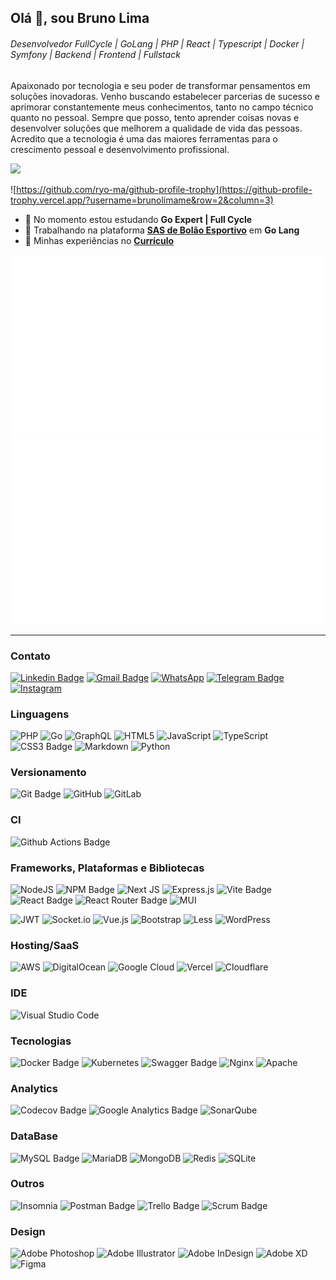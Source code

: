 ## Olá 👋, sou Bruno Lima

###### Desenvolvedor FullCycle | GoLang | PHP | React | Typescript | Docker | Symfony | Backend | Frontend | Fullstack

Apaixonado por tecnologia e seu poder de transformar pensamentos em soluções inovadoras. Venho buscando estabelecer parcerias de sucesso e aprimorar constantemente meus conhecimentos, tanto no campo técnico quanto no pessoal. Sempre que posso, tento aprender coisas novas e desenvolver soluções que melhorem a qualidade de vida das pessoas. Acredito que a tecnologia é uma das maiores ferramentas para o crescimento pessoal e desenvolvimento profissional.

![](https://komarev.com/ghpvc/?username=brunolimame&label=Profile%20views&color=0e75b6&style=flat)

![https://github.com/ryo-ma/github-profile-trophy](https://github-profile-trophy.vercel.app/?username=brunolimame&row=2&column=3)


- 🌱 No momento estou estudando **Go Expert | Full Cycle**
- 👀 Trabalhando na plataforma [**SAS de Bolão Esportivo**](https://github.com/brunolimame/bolao-esportivo) em **Go Lang**
- 📄 Minhas experiências no **[Currículo](https://brunolima.me/wp-content/uploads/2023/04/bruno-lima-curriculo.pdf)**


<a href="https://github.com/brunolimame/github-stats">
    <img src="https://github.com/brunolimame/github-stats/blob/master/generated/overview.svg#gh-light-mode-only" />
    <img src="https://github.com/brunolimame/github-stats/blob/master/generated/languages.svg#gh-light-mode-only" />
</a>

---

### Contato
[![Linkedin Badge](https://img.shields.io/badge/LinkedIn-0077B5?style=for-the-badge&logo=linkedin&logoColor=white&link=https://linkedin.com/in/brunolimame)](https://linkedin.com/in/brunolimame)
[![Gmail Badge](https://img.shields.io/badge/Gmail-D14836?style=for-the-badge&logo=gmail&logoColor=white&link=mailto:brunolimame@gmail.com)](brunolimame@gmail.com)
[![WhatsApp](https://img.shields.io/badge/WhatsApp-25D366?style=for-the-badge&logo=whatsapp&logoColor=white)](https://api.whatsapp.com/send?phone=5579999350990&text=Ol%C3%A1%20Bruno,%20estou%20entrando%20em%20contato%20pelo%20seu%20site.&source=github.com)
[![Telegram Badge](https://img.shields.io/badge/Telegram-2CA5E0?style=for-the-badge&logo=telegram&logoColor=white)](https://t.me/brunolimame)
[![Instagram](https://img.shields.io/badge/Instagram-%23E4405F.svg?style=for-the-badge&logo=Instagram&logoColor=white)](https://instagrama.com/brunolimame)

### Linguagens
![PHP](https://img.shields.io/badge/php-%23777BB4.svg?style=for-the-badge&logo=php&logoColor=white)
![Go](https://img.shields.io/badge/go-%2300ADD8.svg?style=for-the-badge&logo=go&logoColor=white)
![GraphQL](https://img.shields.io/badge/-GraphQL-E10098?style=for-the-badge&logo=graphql&logoColor=white)
![HTML5](https://img.shields.io/badge/html5-%23E34F26.svg?style=for-the-badge&logo=html5&logoColor=white)
![JavaScript](https://img.shields.io/badge/javascript-%23323330.svg?style=for-the-badge&logo=javascript&logoColor=%23F7DF1E)
![TypeScript](https://img.shields.io/badge/typescript-%23007ACC.svg?style=for-the-badge&logo=typescript&logoColor=white)
![CSS3 Badge](https://img.shields.io/badge/CSS3-1572B6?style=for-the-badge&logo=css3&logoColor=white)
![Markdown](https://img.shields.io/badge/markdown-%23000000.svg?style=for-the-badge&logo=markdown&logoColor=white)
![Python](https://img.shields.io/badge/python-3670A0?style=for-the-badge&logo=python&logoColor=ffdd54)

### Versionamento
![Git Badge](https://img.shields.io/badge/Git-F05032?style=for-the-badge&logo=git&logoColor=white)
![GitHub](https://img.shields.io/badge/github-%23121011.svg?style=for-the-badge&logo=github&logoColor=white)
![GitLab](https://img.shields.io/badge/gitlab-%23181717.svg?style=for-the-badge&logo=gitlab&logoColor=white)

### CI
![Github Actions Badge](https://img.shields.io/badge/Github%20Actions-282a2e?style=for-the-badge&logo=githubactions&logoColor=367cfe)

### Frameworks, Plataformas e Bibliotecas
![NodeJS](https://img.shields.io/badge/node.js-6DA55F?style=for-the-badge&logo=node.js&logoColor=white)
![NPM Badge](https://img.shields.io/badge/npm-CB3837?style=for-the-badge&logo=npm&logoColor=white)
![Next JS](https://img.shields.io/badge/Next-black?style=for-the-badge&logo=next.js&logoColor=white)
![Express.js](https://img.shields.io/badge/express.js-%23404d59.svg?style=for-the-badge&logo=express&logoColor=%2361DAFB)
![Vite Badge](https://img.shields.io/badge/Vite-B73BFE?style=for-the-badge&logo=vite&logoColor=FFD62E)
![React Badge](https://img.shields.io/badge/React-20232A?style=for-the-badge&logo=react&logoColor=61DAFB)
![React Router Badge](https://img.shields.io/badge/React_Router-CA4245?style=for-the-badge&logo=react-router&logoColor=white)
![MUI](https://img.shields.io/badge/MUI-%230081CB.svg?style=for-the-badge&logo=mui&logoColor=white)

![JWT](https://img.shields.io/badge/JWT-black?style=for-the-badge&logo=JSON%20web%20tokens)
![Socket.io](https://img.shields.io/badge/Socket.io-black?style=for-the-badge&logo=socket.io&badgeColor=010101)
![Vue.js](https://img.shields.io/badge/vuejs-%2335495e.svg?style=for-the-badge&logo=vuedotjs&logoColor=%234FC08D)
![Bootstrap](https://img.shields.io/badge/bootstrap-%23563D7C.svg?style=for-the-badge&logo=bootstrap&logoColor=white)
![Less](https://img.shields.io/badge/less-2B4C80?style=for-the-badge&logo=less&logoColor=white)
![WordPress](https://img.shields.io/badge/WordPress-%23117AC9.svg?style=for-the-badge&logo=WordPress&logoColor=white)

### Hosting/SaaS
![AWS](https://img.shields.io/badge/AWS-%23FF9900.svg?style=for-the-badge&logo=amazon-aws&logoColor=white)
![DigitalOcean](https://img.shields.io/badge/DigitalOcean-%230167ff.svg?style=for-the-badge&logo=digitalOcean&logoColor=white)
![Google Cloud](https://img.shields.io/badge/GoogleCloud-%234285F4.svg?style=for-the-badge&logo=google-cloud&logoColor=white)
![Vercel](https://img.shields.io/badge/vercel-%23000000.svg?style=for-the-badge&logo=vercel&logoColor=white)
![Cloudflare](https://img.shields.io/badge/Cloudflare-F38020?style=for-the-badge&logo=Cloudflare&logoColor=white)

### IDE
![Visual Studio Code](https://img.shields.io/badge/Visual%20Studio%20Code-0078d7.svg?style=for-the-badge&logo=visual-studio-code&logoColor=white)

### Tecnologias
![Docker Badge](https://img.shields.io/badge/Docker-2CA5E0?style=for-the-badge&logo=docker&logoColor=white)
![Kubernetes](https://img.shields.io/badge/kubernetes-%23326ce5.svg?style=for-the-badge&logo=kubernetes&logoColor=white)
![Swagger Badge](https://img.shields.io/badge/Swagger-85EA2D?style=for-the-badge&logo=Swagger&logoColor=white)
![Nginx](https://img.shields.io/badge/nginx-%23009639.svg?style=for-the-badge&logo=nginx&logoColor=white)
![Apache](https://img.shields.io/badge/apache-%23D42029.svg?style=for-the-badge&logo=apache&logoColor=white)

### Analytics 
![Codecov Badge](https://img.shields.io/badge/Codecov-F01F7A?style=for-the-badge&logo=Codecov&logoColor=white)
![Google Analytics Badge](https://img.shields.io/badge/Google%20Analytics-E37400?style=for-the-badge&logo=google%20analytics&logoColor=white)
![SonarQube](https://img.shields.io/badge/SonarQube-black?style=for-the-badge&logo=sonarqube&logoColor=4E9BCD)

### DataBase
![MySQL Badge](https://img.shields.io/badge/MySQL-00000F?style=for-the-badge&logo=mysql&logoColor=white)
![MariaDB](https://img.shields.io/badge/MariaDB-003545?style=for-the-badge&logo=mariadb&logoColor=white)
![MongoDB](https://img.shields.io/badge/MongoDB-%234ea94b.svg?style=for-the-badge&logo=mongodb&logoColor=white)
![Redis](https://img.shields.io/badge/redis-%23DD0031.svg?style=for-the-badge&logo=redis&logoColor=white)
![SQLite](https://img.shields.io/badge/sqlite-%2307405e.svg?style=for-the-badge&logo=sqlite&logoColor=white)

### Outros
![Insomnia](https://img.shields.io/badge/Insomnia-black?style=for-the-badge&logo=insomnia&logoColor=5849BE)
![Postman Badge](https://img.shields.io/badge/Postman-FF6C37?style=for-the-badge&logo=Postman&logoColor=white)
![Trello Badge](https://img.shields.io/badge/Trello-blue?style=for-the-badge&logo=trello&logoColor=white)
![Scrum Badge](https://img.shields.io/badge/Scrum-00000F?style=for-the-badge&logo=scrum&logoColor=white)

### Design
![Adobe Photoshop](https://img.shields.io/badge/adobe%20photoshop-%2331A8FF.svg?style=for-the-badge&logo=adobe%20photoshop&logoColor=white)
![Adobe Illustrator](https://img.shields.io/badge/adobe%20illustrator-%23FF9A00.svg?style=for-the-badge&logo=adobe%20illustrator&logoColor=white)
![Adobe InDesign](https://img.shields.io/badge/Adobe%20InDesign-49021F?style=for-the-badge&logo=adobeindesign&logoColor=white)
![Adobe XD](https://img.shields.io/badge/Adobe%20XD-470137?style=for-the-badge&logo=Adobe%20XD&logoColor=#FF61F6)
![Figma](https://img.shields.io/badge/figma-%23F24E1E.svg?style=for-the-badge&logo=figma&logoColor=white)
